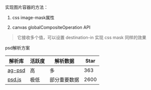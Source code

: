 实现图片容器的方法：

1. css image-mask属性

2. canvas globalCompositeOperation API

> 它接收多个值，可以设置 destination-in 实现 css mask 同样的效果


psd解析方案


| 解析库 | 活跃度 | 解析数据 | Star |
| --- | --- | --- | --- |
| [ag-psd](https://github.com/Agamnentzar/ag-psd) | 高 | 多 | 363 |
| [psd.js](https://github.com/meltingice/psd.js) | 极低 | 部分重要数据 | 2600 |
